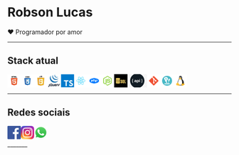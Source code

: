 # Robson Lucas

❤️ Programador por amor
_______

## Stack atual

<div style="display:flex; justify-content:flex-start; align-items:center;">


  <img height="30" src="https://raw.githubusercontent.com/robsonad18/robsonad18/master/assets/images/icons/html.png" title="HTML">
  
  <img height="30" src="https://raw.githubusercontent.com/robsonad18/robsonad18/master/assets/images/icons/css.png" title="CSS">

  <img height="30" src="https://raw.githubusercontent.com/robsonad18/robsonad18/master/assets/images/icons/js.png" title="JavaScript">

  <img height="30" src="https://raw.githubusercontent.com/robsonad18/robsonad18/master/assets/images/icons/jquery.png" title="Jquery">

  <img height="30" src="https://raw.githubusercontent.com/robsonad18/robsonad18/master/assets/images/icons/ts.png" title="Typescript">

  <img height="30" src="https://raw.githubusercontent.com/robsonad18/robsonad18/master/assets/images/icons/react.png" title="React">

  <img height="30" src="https://raw.githubusercontent.com/robsonad18/robsonad18/master/assets/images/icons/php.png" title="PHP">

  <img height="30" src="https://raw.githubusercontent.com/robsonad18/robsonad18/master/assets/images/icons/node.png" title="Node">

  <img height="30" src="https://raw.githubusercontent.com/robsonad18/robsonad18/master/assets/images/icons/sql.png" title="Sql">

  <img height="30" src="https://raw.githubusercontent.com/robsonad18/robsonad18/master/assets/images/icons/api.png" title="Api">

  <img height="30" src="https://raw.githubusercontent.com/robsonad18/robsonad18/master/assets/images/icons/git.png" title="Git">

  <img height="30" src="https://raw.githubusercontent.com/robsonad18/robsonad18/master/assets/images/icons/popos.png" title="Debian">

  <img height="30" src="https://raw.githubusercontent.com/robsonad18/robsonad18/master/assets/images/icons/linux.png" title="Linux <3">



</div>

_______


## Redes sociais
<div style="display:flex; justify-content:flex-start; align-items:center;">
  <a href="https://www.facebook.com/robson.lucas.50767/" target="_blank">
    <img height="30" src="https://raw.githubusercontent.com/robsonad18/robsonad18/master/assets/images/icons/facebook.png" title="Facebook">
  </a>
  <a href="https://www.instagram.com/robson_lucas.te/" target="_blank">
    <img height="30" src="https://raw.githubusercontent.com/robsonad18/robsonad18/master/assets/images/icons/instagram.png" title="Instagram">
  </a>
  <a href="https://api.whatsapp.com/send?phone=5518997194891&text=Olá, vim pelo GitHub" target="_blank">
    <img height="30" src="https://raw.githubusercontent.com/robsonad18/robsonad18/master/assets/images/icons/whatsapp.png" title="Whatsapp">
  </a>
  
</div>
_______

